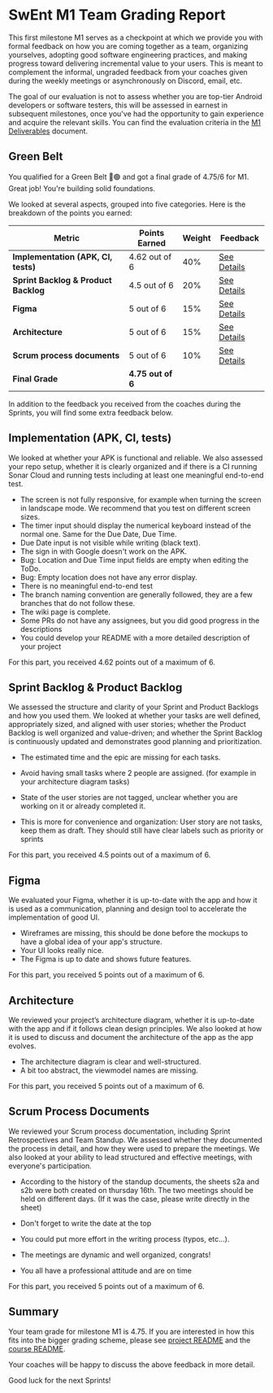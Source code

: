 # SwEnt M1 Team Grading Report

This first milestone M1 serves as a checkpoint at which we provide you with formal feedback on how you are coming together as a team, organizing yourselves, adopting good software engineering practices, and making progress toward delivering incremental value to your users. This is meant to complement the informal, ungraded feedback from your coaches given during the weekly meetings or asynchronously on Discord, email, etc.

The goal of our evaluation is not to assess whether you are top-tier Android developers or software testers, this will be assessed in earnest in subsequent milestones, once you've had the opportunity to gain experience and acquire the relevant skills. You can find the evaluation criteria in the [M1 Deliverables](https://github.com/swent-epfl/public/blob/main/project/M1.md) document.


## Green Belt

You qualified for a Green Belt 🥋🟢 and got a final grade of 4.75/6 for M1. Great job! You're building solid foundations. 

We looked at several aspects, grouped into five categories. Here is the breakdown of the points you earned:

| Metric                          | **Points Earned**              | **Weight** | **Feedback**                              |
|---------------------------------|--------------------------------|------------|-------------------------------------------|
| **Implementation (APK, CI, tests)** | 4.62 out of 6 | 40%        | [See Details](#implementation-apk-ci-tests) |
| **Sprint Backlog & Product Backlog** | 4.5 out of 6      | 20%        | [See Details](#sprint-backlog--product-backlog) |
| **Figma**                       | 5 out of 6       | 15%        | [See Details](#figma)                     |
| **Architecture**                | 5 out of 6 | 15%       | [See Details](#architecture)               |
| **Scrum process documents**     | 5 out of 6       | 10%        | [See Details](#scrum-process-documents)    |
| **Final Grade**                 | **4.75 out of 6**    |            |                                           |


In addition to the feedback you received from the coaches during the Sprints, you will find some extra feedback below.

## Implementation (APK, CI, tests)

We looked at whether your APK is functional and reliable. We also assessed your repo setup, whether it is clearly organized and if there is a CI running Sonar Cloud and running tests including at least one meaningful end-to-end test.

- The screen is not fully responsive, for example when turning the screen in landscape mode. We recommend that you test on different screen sizes.
- The timer input should display the numerical keyboard instead of the normal one. Same for the Due Date, Due Time.
- Due Date input is not visible while writing (black text).
- The sign in with Google doesn't work on the APK.
- Bug: Location and Due Time input fields are empty when editing the ToDo.
- Bug: Empty location does not have any error display.
- There is no meaningful end-to-end test
- The branch naming convention are generally followed, they are a few branches that do not follow these.
- The wiki page is complete.
- Some PRs do not have any assignees, but you did good progress in the descriptions
- You could develop your README with a more detailed description of your project

For this part, you received 4.62 points out of a maximum of 6.

## Sprint Backlog & Product Backlog

We assessed the structure and clarity of your Sprint and Product Backlogs and how you used them.
We looked at whether your tasks are well defined, appropriately sized, and aligned with user stories; whether the Product Backlog is well organized and value-driven; and whether the Sprint Backlog is continuously updated and demonstrates good planning and prioritization.

- The estimated time and the epic are missing for each tasks.
- Avoid having small tasks where 2 people are assigned. (for example in your architecture diagram tasks)


- State of the user stories are not tagged, unclear whether you are working on it or already completed it.
- This is more for convenience and organization: User story are not tasks, keep them as draft. They should still have clear labels such as priority or sprints

For this part, you received 4.5 points out of a maximum of 6.

## Figma

We evaluated your Figma, whether it is up-to-date with the app and how it is used as a communication, planning and design tool to accelerate the implementation of good UI.

- Wireframes are missing, this should be done before the mockups to have a global idea of your app's structure.
- Your UI looks really nice.
- The Figma is up to date and shows future features.

For this part, you received 5 points out of a maximum of 6.

## Architecture

We reviewed your project’s architecture diagram, whether it is up-to-date with the app and if it follows clean design principles. We also looked at how it is used to discuss and document the architecture of the app as the app evolves.

- The architecture diagram is clear and well-structured.
- A bit too abstract, the viewmodel names are missing.

For this part, you received 5 points out of a maximum of 6.

## Scrum Process Documents

We reviewed your Scrum process documentation, including Sprint Retrospectives and Team Standup. We assessed whether they documented the process in detail, and how they were used to prepare the meetings. We also looked at your ability to lead structured and effective meetings, with everyone's participation.

- According to the history of the standup documents, the sheets s2a and s2b were both created on thursday 16th. The two meetings should be held on different days. (If it was the case, please write directly in the sheet)
- Don't forget to write the date at the top
- You could put more effort in the writing process (typos, etc...).

- The meetings are dynamic and well organized, congrats!
- You all have a professional attitude and are on time

For this part, you received 5 points out of a maximum of 6.

## Summary

Your team grade for milestone M1 is 4.75. If you are interested in how this fits into the bigger grading scheme, please see [project README](https://github.com/swent-epfl/public/blob/main/project/README.md) and the [course README](https://github.com/swent-epfl/public/blob/main/README.md).

Your coaches will be happy to discuss the above feedback in more detail.

Good luck for the next Sprints!


